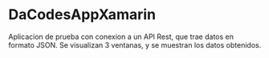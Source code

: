 # DaCodesAppXamarin

Aplicacion de prueba con conexion a un API Rest, que trae datos en formato JSON.
Se visualizan 3 ventanas, y se muestran los datos obtenidos.
